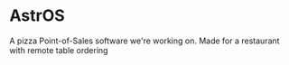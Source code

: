 # AstrOS
A pizza Point-of-Sales software we're working on. Made for a restaurant with remote table ordering
